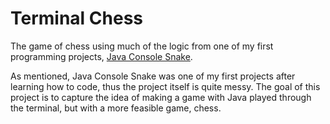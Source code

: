# Terminal Chess

The game of chess using much of the logic from one of my first programming projects, [Java Console Snake](https://github.com/keithradford/Java-Console-Snake). 

As mentioned, Java Console Snake was one of my first projects after learning how to code, thus the project itself is quite messy. The goal of this project is to capture the idea of making a game with Java played through the terminal, but with a more feasible game, chess. 
